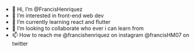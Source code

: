 - 👋 Hi, I’m @FrancisHenriquez
- 👀 I’m interested in front-end web dev 
- 🌱 I’m currently learning react and flutter
- 💞️ I’m looking to collaborate who ever i can learn from
- 📫 How to reach me @francishenriquez on instagram @francisHM07 on twitter 

<!---
FrancisHenriquez/FrancisHenriquez is a ✨ special ✨ repository because its `README.md` (this file) appears on your GitHub profile.
You can click the Preview link to take a look at your changes.
--->

